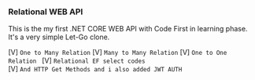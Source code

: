 ### Relational WEB API


This is the my first .NET CORE WEB API with Code First in learning phase. It's a very simple Let-Go clone.

[V]  `One to Many Relation` 
[V]  `Many to Many Relation` 
[V]  `One to One Relation ` 
[V]  `Relational EF select codes`  
[V]  `And HTTP Get Methods and i also added JWT AUTH`
